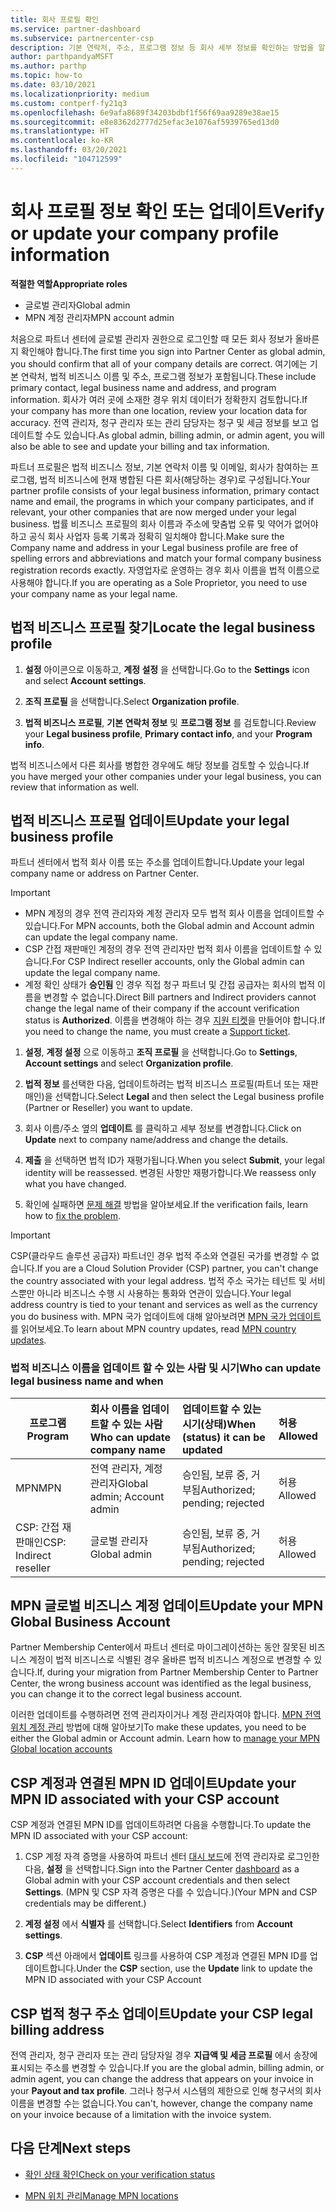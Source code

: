 ```yaml
---
title: 회사 프로필 확인
ms.service: partner-dashboard
ms.subservice: partnercenter-csp
description: 기본 연락처, 주소, 프로그램 정보 등 회사 세부 정보를 확인하는 방법을 알아봅니다. 또한 법률 및 청구 주소를 업데이트할 수 있습니다.
author: parthpandyaMSFT
ms.author: parthp
ms.topic: how-to
ms.date: 03/10/2021
ms.localizationpriority: medium
ms.custom: contperf-fy21q3
ms.openlocfilehash: 6e9afa8689f34203bdbf1f56f69aa9289e38ae15
ms.sourcegitcommit: e8e8362d2777d25efac3e1076af5939765ed13d0
ms.translationtype: HT
ms.contentlocale: ko-KR
ms.lasthandoff: 03/20/2021
ms.locfileid: "104712599"
---
```

# <a name="verify-or-update-your-company-profile-information"></a><span data-ttu-id="3ae30-104">회사 프로필 정보 확인 또는 업데이트</span><span class="sxs-lookup"><span data-stu-id="3ae30-104">Verify or update your company profile information</span></span> 

<span data-ttu-id="3ae30-105">**적절한 역할**</span><span class="sxs-lookup"><span data-stu-id="3ae30-105">**Appropriate roles**</span></span>

- <span data-ttu-id="3ae30-106">글로벌 관리자</span><span class="sxs-lookup"><span data-stu-id="3ae30-106">Global admin</span></span>
- <span data-ttu-id="3ae30-107">MPN 계정 관리자</span><span class="sxs-lookup"><span data-stu-id="3ae30-107">MPN account admin</span></span>

<span data-ttu-id="3ae30-108">처음으로 파트너 센터에 글로벌 관리자 권한으로 로그인할 때 모든 회사 정보가 올바른지 확인해야 합니다.</span><span class="sxs-lookup"><span data-stu-id="3ae30-108">The first time you sign into Partner Center as global admin, you should confirm that all of your company details are correct.</span></span> <span data-ttu-id="3ae30-109">여기에는 기본 연락처, 법적 비즈니스 이름 및 주소, 프로그램 정보가 포함됩니다.</span><span class="sxs-lookup"><span data-stu-id="3ae30-109">These include primary contact, legal business name and address, and program information.</span></span> <span data-ttu-id="3ae30-110">회사가 여러 곳에 소재한 경우 위치 데이터가 정확한지 검토합니다.</span><span class="sxs-lookup"><span data-stu-id="3ae30-110">If your company has more than one location, review your location data for accuracy.</span></span> <span data-ttu-id="3ae30-111">전역 관리자, 청구 관리자 또는 관리 담당자는 청구 및 세금 정보를 보고 업데이트할 수도 있습니다.</span><span class="sxs-lookup"><span data-stu-id="3ae30-111">As global admin, billing admin, or admin agent, you will also be able to see and update your billing and tax information.</span></span>

<span data-ttu-id="3ae30-112">파트너 프로필은 법적 비즈니스 정보, 기본 연락처 이름 및 이메일, 회사가 참여하는 프로그램, 법적 비즈니스에 현재 병합된 다른 회사(해당하는 경우)로 구성됩니다.</span><span class="sxs-lookup"><span data-stu-id="3ae30-112">Your partner profile consists of your legal business information, primary contact name and email, the programs in which your company participates, and if relevant, your other companies that are now merged under your legal business.</span></span> <span data-ttu-id="3ae30-113">법률 비즈니스 프로필의 회사 이름과 주소에 맞춤법 오류 및 약어가 없어야 하고 공식 회사 사업자 등록 기록과 정확히 일치해야 합니다.</span><span class="sxs-lookup"><span data-stu-id="3ae30-113">Make sure the Company name and address in your Legal business profile are free of spelling errors and abbreviations and match your formal company business registration records exactly.</span></span> <span data-ttu-id="3ae30-114">자영업자로 운영하는 경우 회사 이름을 법적 이름으로 사용해야 합니다.</span><span class="sxs-lookup"><span data-stu-id="3ae30-114">If you are operating as a Sole Proprietor, you need to use your company name as your legal name.</span></span>


## <a name="locate-the-legal-business-profile"></a><span data-ttu-id="3ae30-115">법적 비즈니스 프로필 찾기</span><span class="sxs-lookup"><span data-stu-id="3ae30-115">Locate the legal business profile</span></span>

1. <span data-ttu-id="3ae30-116">**설정** 아이콘으로 이동하고, **계정 설정** 을 선택합니다.</span><span class="sxs-lookup"><span data-stu-id="3ae30-116">Go to the **Settings** icon and select **Account settings**.</span></span>
 
1. <span data-ttu-id="3ae30-117">**조직 프로필** 을 선택합니다.</span><span class="sxs-lookup"><span data-stu-id="3ae30-117">Select **Organization profile**.</span></span> 

2. <span data-ttu-id="3ae30-118">**법적 비즈니스 프로필**, **기본 연락처 정보** 및 **프로그램 정보** 를 검토합니다.</span><span class="sxs-lookup"><span data-stu-id="3ae30-118">Review your **Legal business profile**, **Primary contact info**, and your **Program info**.</span></span>

<span data-ttu-id="3ae30-119">법적 비즈니스에서 다른 회사를 병합한 경우에도 해당 정보를 검토할 수 있습니다.</span><span class="sxs-lookup"><span data-stu-id="3ae30-119">If you have merged your other companies under your legal business, you can review that information as well.</span></span> 

## <a name="update-your-legal-business-profile"></a><span data-ttu-id="3ae30-120">법적 비즈니스 프로필 업데이트</span><span class="sxs-lookup"><span data-stu-id="3ae30-120">Update your legal business profile</span></span> 

<span data-ttu-id="3ae30-121">파트너 센터에서 법적 회사 이름 또는 주소를 업데이트합니다.</span><span class="sxs-lookup"><span data-stu-id="3ae30-121">Update your legal company name or address on Partner Center.</span></span>

>[!Important]
>- <span data-ttu-id="3ae30-122">MPN 계정의 경우 전역 관리자와 계정 관리자 모두 법적 회사 이름을 업데이트할 수 있습니다.</span><span class="sxs-lookup"><span data-stu-id="3ae30-122">For MPN accounts, both the Global admin and Account admin can update the legal company name.</span></span>
>- <span data-ttu-id="3ae30-123">CSP 간접 재판매인 계정의 경우 전역 관리자만 법적 회사 이름을 업데이트할 수 있습니다.</span><span class="sxs-lookup"><span data-stu-id="3ae30-123">For CSP Indirect reseller accounts, only the Global admin can update the legal company name.</span></span> 
>- <span data-ttu-id="3ae30-124">계정 확인 상태가 **승인됨** 인 경우 직접 청구 파트너 및 간접 공급자는 회사의 법적 이름을 변경할 수 없습니다.</span><span class="sxs-lookup"><span data-stu-id="3ae30-124">Direct Bill partners and Indirect providers cannot change the legal name of their company if the account verification status is **Authorized**.</span></span> <span data-ttu-id="3ae30-125">이름을 변경해야 하는 경우 [지원 티켓](https://partner.microsoft.com/dashboard/support/servicerequests/create?stage=2&topicid=eb74583c-61b3-2124-bffc-00920e0ae772)을 만들어야 합니다.</span><span class="sxs-lookup"><span data-stu-id="3ae30-125">If you need to change the name, you must create a [Support ticket](https://partner.microsoft.com/dashboard/support/servicerequests/create?stage=2&topicid=eb74583c-61b3-2124-bffc-00920e0ae772).</span></span>



1. <span data-ttu-id="3ae30-126">**설정**, **계정 설정** 으로 이동하고 **조직 프로필** 을 선택합니다.</span><span class="sxs-lookup"><span data-stu-id="3ae30-126">Go to **Settings**, **Account settings** and select **Organization profile**.</span></span>

2. <span data-ttu-id="3ae30-127">**법적 정보** 를선택한 다음, 업데이트하려는 법적 비즈니스 프로필(파트너 또는 재판매인)을 선택합니다.</span><span class="sxs-lookup"><span data-stu-id="3ae30-127">Select **Legal**  and then select the Legal business profile (Partner or Reseller) you want to update.</span></span>

1. <span data-ttu-id="3ae30-128">회사 이름/주소 옆의 **업데이트** 를 클릭하고 세부 정보를 변경합니다.</span><span class="sxs-lookup"><span data-stu-id="3ae30-128">Click on **Update**  next to company name/address and change the details.</span></span>
 
1. <span data-ttu-id="3ae30-129">**제출** 을 선택하면 법적 ID가 재평가됩니다.</span><span class="sxs-lookup"><span data-stu-id="3ae30-129">When you select **Submit**, your legal identity will be reassessed.</span></span> <span data-ttu-id="3ae30-130">변경된 사항만 재평가합니다.</span><span class="sxs-lookup"><span data-stu-id="3ae30-130">We reassess only what you have changed.</span></span>

1. <span data-ttu-id="3ae30-131">확인에 실패하면 [문제 해결](verification-responses.md) 방법을 알아보세요.</span><span class="sxs-lookup"><span data-stu-id="3ae30-131">If the verification fails, learn how to [fix the problem](verification-responses.md).</span></span>

>[!Important]
><span data-ttu-id="3ae30-132">CSP(클라우드 솔루션 공급자) 파트너인 경우 법적 주소와 연결된 국가를 변경할 수 없습니다.</span><span class="sxs-lookup"><span data-stu-id="3ae30-132">If you are a Cloud Solution Provider (CSP) partner, you can't change the country associated with your legal address.</span></span> <span data-ttu-id="3ae30-133">법적 주소 국가는 테넌트 및 서비스뿐만 아니라 비즈니스 수행 시 사용하는 통화와 연관이 있습니다.</span><span class="sxs-lookup"><span data-stu-id="3ae30-133">Your legal address country is tied to your tenant and services as well as the currency you do business with.</span></span> <span data-ttu-id="3ae30-134">MPN 국가 업데이트에 대해 알아보려면 [MPN 국가 업데이트](manage-locations.md#change-country-of-partner-global-account)를 읽어보세요.</span><span class="sxs-lookup"><span data-stu-id="3ae30-134">To learn about MPN country updates, read  [MPN country updates](manage-locations.md#change-country-of-partner-global-account).</span></span>


### <a name="who-can-update-legal-business-name-and-when"></a><span data-ttu-id="3ae30-135">법적 비즈니스 이름을 업데이트 할 수 있는 사람 및 시기</span><span class="sxs-lookup"><span data-stu-id="3ae30-135">Who can update legal business name and when</span></span>

|<span data-ttu-id="3ae30-136">**프로그램**</span><span class="sxs-lookup"><span data-stu-id="3ae30-136">**Program**</span></span>|<span data-ttu-id="3ae30-137">**회사 이름을 업데이트할 수 있는 사람**</span><span class="sxs-lookup"><span data-stu-id="3ae30-137">**Who can update company name**</span></span>|<span data-ttu-id="3ae30-138">**업데이트할 수 있는 시기(상태)**</span><span class="sxs-lookup"><span data-stu-id="3ae30-138">**When (status) it can be updated**</span></span>|<span data-ttu-id="3ae30-139">**허용**</span><span class="sxs-lookup"><span data-stu-id="3ae30-139">**Allowed**</span></span>|
|---------------------|:-------------------------------|:------------|:-----------------|
<span data-ttu-id="3ae30-140">MPN</span><span class="sxs-lookup"><span data-stu-id="3ae30-140">MPN</span></span>|<span data-ttu-id="3ae30-141">전역 관리자, 계정 관리자</span><span class="sxs-lookup"><span data-stu-id="3ae30-141">Global admin; Account admin</span></span>|<span data-ttu-id="3ae30-142">승인됨, 보류 중, 거부됨</span><span class="sxs-lookup"><span data-stu-id="3ae30-142">Authorized; pending; rejected</span></span>| <span data-ttu-id="3ae30-143">허용</span><span class="sxs-lookup"><span data-stu-id="3ae30-143">Allowed</span></span>|
|<span data-ttu-id="3ae30-144">CSP: 간접 재판매인</span><span class="sxs-lookup"><span data-stu-id="3ae30-144">CSP: Indirect reseller</span></span>|<span data-ttu-id="3ae30-145">글로벌 관리자</span><span class="sxs-lookup"><span data-stu-id="3ae30-145">Global admin</span></span>|<span data-ttu-id="3ae30-146">승인됨, 보류 중, 거부됨</span><span class="sxs-lookup"><span data-stu-id="3ae30-146">Authorized; pending; rejected</span></span>| <span data-ttu-id="3ae30-147">허용</span><span class="sxs-lookup"><span data-stu-id="3ae30-147">Allowed</span></span>|


## <a name="update-your-mpn-global-business-account"></a><span data-ttu-id="3ae30-148">MPN 글로벌 비즈니스 계정 업데이트</span><span class="sxs-lookup"><span data-stu-id="3ae30-148">Update your MPN Global Business Account</span></span>

<span data-ttu-id="3ae30-149">Partner Membership Center에서 파트너 센터로 마이그레이션하는 동안 잘못된 비즈니스 계정이 법적 비즈니스로 식별된 경우 올바른 법적 비즈니스 계정으로 변경할 수 있습니다.</span><span class="sxs-lookup"><span data-stu-id="3ae30-149">If, during your migration from Partner Membership Center to Partner Center, the wrong business account was identified as the legal business, you can change it to the correct legal business account.</span></span>

<span data-ttu-id="3ae30-150">이러한 업데이트를 수행하려면 전역 관리자이거나 계정 관리자여야 합니다. [MPN 전역 위치 계정 관리](manage-locations.md) 방법에 대해 알아보기</span><span class="sxs-lookup"><span data-stu-id="3ae30-150">To make these updates, you need to be either the Global admin or Account admin. Learn how to [manage your MPN Global location accounts](manage-locations.md)</span></span>


## <a name="update-your-mpn-id-associated-with-your-csp-account"></a><span data-ttu-id="3ae30-151">CSP 계정과 연결된 MPN ID 업데이트</span><span class="sxs-lookup"><span data-stu-id="3ae30-151">Update your MPN ID associated with your CSP account</span></span>

<span data-ttu-id="3ae30-152">CSP 계정과 연결된 MPN ID를 업데이트하려면 다음을 수행합니다.</span><span class="sxs-lookup"><span data-stu-id="3ae30-152">To update the MPN ID associated with your CSP account:</span></span>

1. <span data-ttu-id="3ae30-153">CSP 계정 자격 증명을 사용하여 파트너 센터 [대시 보드](https://partner.microsoft.com/dashboard/home)에 전역 관리자로 로그인한 다음, **설정** 을 선택합니다.</span><span class="sxs-lookup"><span data-stu-id="3ae30-153">Sign into the Partner Center [dashboard](https://partner.microsoft.com/dashboard/home) as a Global admin with your CSP account credentials and then select **Settings**.</span></span> <span data-ttu-id="3ae30-154">(MPN 및 CSP 자격 증명은 다를 수 있습니다.)</span><span class="sxs-lookup"><span data-stu-id="3ae30-154">(Your MPN and CSP credentials may be different.)</span></span>
 
1. <span data-ttu-id="3ae30-155">**계정 설정** 에서 **식별자** 를 선택합니다.</span><span class="sxs-lookup"><span data-stu-id="3ae30-155">Select **Identifiers** from **Account settings**.</span></span>

1. <span data-ttu-id="3ae30-156">**CSP** 섹션 아래에서 **업데이트** 링크를 사용하여 CSP 계정과 연결된 MPN ID를 업데이트합니다.</span><span class="sxs-lookup"><span data-stu-id="3ae30-156">Under the **CSP** section, use the **Update** link to update the MPN ID associated with your CSP Account</span></span> 


## <a name="update-your-csp-legal-billing-address"></a><span data-ttu-id="3ae30-157">CSP 법적 청구 주소 업데이트</span><span class="sxs-lookup"><span data-stu-id="3ae30-157">Update your CSP legal billing address</span></span>

<span data-ttu-id="3ae30-158">전역 관리자, 청구 관리자 또는 관리 담당자일 경우 **지급액 및 세금 프로필** 에서 송장에 표시되는 주소를 변경할 수 있습니다.</span><span class="sxs-lookup"><span data-stu-id="3ae30-158">If you are the global admin, billing admin, or admin agent, you can change the address that appears on your invoice in your **Payout and tax profile**.</span></span> <span data-ttu-id="3ae30-159">그러나 청구서 시스템의 제한으로 인해 청구서의 회사 이름을 변경할 수는 없습니다.</span><span class="sxs-lookup"><span data-stu-id="3ae30-159">You can't, however, change the company name on your invoice because of a limitation with the invoice system.</span></span>


## <a name="next-steps"></a><span data-ttu-id="3ae30-160">다음 단계</span><span class="sxs-lookup"><span data-stu-id="3ae30-160">Next steps</span></span>

- [<span data-ttu-id="3ae30-161">확인 상태 확인</span><span class="sxs-lookup"><span data-stu-id="3ae30-161">Check on your verification status</span></span>](verification-responses.md)

- [<span data-ttu-id="3ae30-162">MPN 위치 관리</span><span class="sxs-lookup"><span data-stu-id="3ae30-162">Manage MPN locations</span></span>](manage-locations.md)

